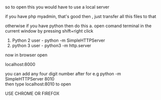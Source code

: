 so to open this you would have to use a local server 

if you have php myadmin, that's good then , just transfer all this files to that

otherwise if you have python then do this
a. open comand terminal in the current window by pressing shift+right click

1. Python 2 user - python -m SimpleHTTPServer 
2. python 3 user - python3 -m http.server

now in browser open

localhost:8000


 you can add any four digit number after for e.g 
 python -m SimpleHTTPServer 8010  
 then type localhost:8010 to open

USE CHROME OR FIREFOX
